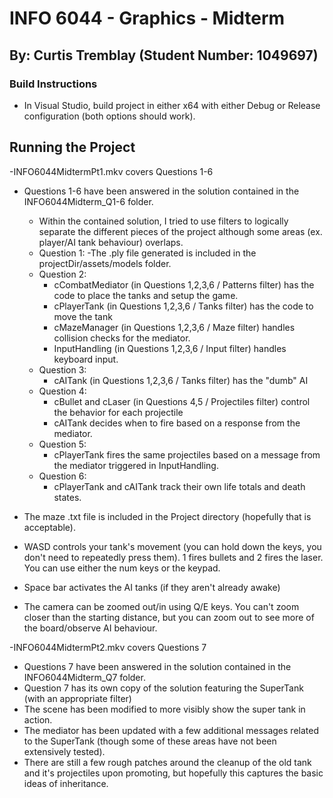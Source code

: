 # INFO 6044 - Graphics - Midterm
## By: Curtis Tremblay (Student Number: 1049697)


### Build Instructions
- In Visual Studio, build project in either x64 with either Debug or Release configuration (both options should work).
## Running the Project
-INFO6044MidtermPt1.mkv covers Questions 1-6
- Questions 1-6 have been answered in the solution contained in the INFO6044Midterm_Q1-6 folder.
	- Within the contained solution, I tried to use filters to logically separate the different pieces of the project although some areas (ex. player/AI tank behaviour) overlaps.
	- Question 1: 
		-The .ply file generated is included in the projectDir/assets/models folder.
	- Question 2: 
		- cCombatMediator (in Questions 1,2,3,6 / Patterns filter) has the code to place the tanks and setup the game.
		- cPlayerTank (in Questions 1,2,3,6 / Tanks filter) has the code to move the tank
		- cMazeManager (in Questions 1,2,3,6 / Maze filter) handles collision checks for the mediator.
		- InputHandling (in Questions 1,2,3,6 / Input filter) handles keyboard input.
	- Question 3:
		- cAITank (in Questions 1,2,3,6 / Tanks filter)  has the "dumb" AI 
	- Question 4:
		- cBullet and cLaser (in Questions 4,5 / Projectiles filter) control the behavior for each projectile
		- cAITank decides when to fire based on a response from the mediator.
	- Question 5:
		- cPlayerTank fires the same projectiles based on a message from the mediator triggered in InputHandling.
	- Question 6:
		- cPlayerTank and cAITank track their own life totals and death states.
		
- The maze .txt file is included in the Project directory (hopefully that is acceptable).
- WASD controls your tank's movement (you can hold down the keys, you don't need to repeatedly press them). 1 fires bullets and 2 fires the laser. You can use either the num keys or the keypad.
- Space bar activates the AI tanks (if they aren't already awake)
- The camera can be zoomed out/in using Q/E keys. You can't zoom closer than the starting distance, but you can zoom out to see more of the board/observe AI behaviour.

-INFO6044MidtermPt2.mkv covers Questions 7
- Questions 7 have been answered in the solution contained in the INFO6044Midterm_Q7 folder.
- Question 7 has its own copy of the solution featuring the SuperTank (with an appropriate filter)
- The scene has been modified to more visibly show the super tank in action.
- The mediator has been updated with a few additional messages related to the SuperTank (though some of these areas have not been extensively tested).
- There are still a few rough patches around the cleanup of the old tank and it's projectiles upon promoting, but hopefully this captures the basic ideas of inheritance.
